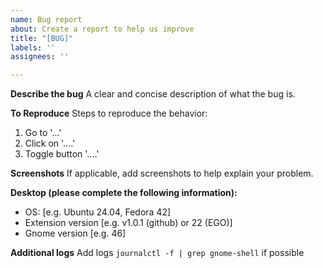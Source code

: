 ```yaml
---
name: Bug report
about: Create a report to help us improve
title: "[BUG]"
labels: ''
assignees: ''

---
```


**Describe the bug**
A clear and concise description of what the bug is.

**To Reproduce**
Steps to reproduce the behavior:
1. Go to '...'
2. Click on '....'
3. Toggle button '....'

**Screenshots**
If applicable, add screenshots to help explain your problem.

**Desktop (please complete the following information):**
 - OS: [e.g. Ubuntu 24.04, Fedora 42]
 - Extension version [e.g. v1.0.1 (github) or 22 (EGO)]
 - Gnome version [e.g. 46]

**Additional logs**
Add logs `journalctl -f | grep gnome-shell` if possible
